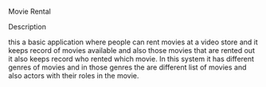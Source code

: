 Movie Rental

Description

this a basic application where people can rent movies at a video store and it keeps record of movies available
and also those movies that are rented out it also keeps record who rented which movie. In this system it has different
genres of movies and in those genres the are different list of movies and also actors with their roles in the movie.
